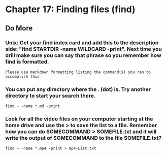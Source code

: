 
# Chapter 17: Finding files (find)

## Do More

### Unix: Get your find index card and add this to the description side: "find STARTDIR -name WILDCARD -print". Next time you drill make sure you can say that phrase so you remember how find is formatted.

    Please use markdown formatting listing the command(s) you ran to accomplish this

### You can put any directory where the . (dot) is. Try another directory to start your search there.

`find ~ -name *.md -print`

### Look for all the video files on your computer starting at the home drive and use the > to save the list to a file. Remember how you can do SOMECOMMAND > SOMEFILE.txt and it will write the output of SOMECOMMAND to the file SOMEFILE.txt?

`find ~ -name *.mp4 -print > mp4-List.txt`
    
